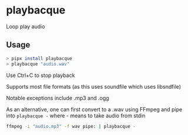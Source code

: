 # playbacque
 Loop play audio

## Usage

```sh
> pipx install playbacque
> playbacque "audio.wav"
```

Use Ctrl+C to stop playback

Supports most file formats (as this uses soundfile which uses libsndfile)

Notable exceptions include .mp3 and .ogg

As an alternative, one can first convert to a .wav using FFmpeg and pipe into
`playbacque -` where - means to take audio from stdin

```sh
ffmpeg -i "audio.mp3" -f wav pipe: | playbacque -
```
